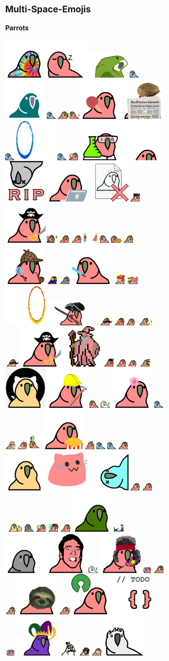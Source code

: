 Multi-Space-Emojis
==============

Parrots
-----
![](https://raw.githubusercontent.com/energon-a-secas/Multi-Space-Emojis/master/emojis/tiedyeparrot.gif)
![](https://raw.githubusercontent.com/energon-a-secas/Multi-Space-Emojis/master/emojis/sleepingparrot.gif)
![](https://raw.githubusercontent.com/energon-a-secas/Multi-Space-Emojis/master/emojis/parrotdad.gif)
![](https://raw.githubusercontent.com/energon-a-secas/Multi-Space-Emojis/master/emojis/parrotwave3.gif)
![](https://raw.githubusercontent.com/energon-a-secas/Multi-Space-Emojis/master/emojis/inverseparrot.gif)
![](https://raw.githubusercontent.com/energon-a-secas/Multi-Space-Emojis/master/emojis/parrotwave4.gif)
![](https://raw.githubusercontent.com/energon-a-secas/Multi-Space-Emojis/master/emojis/luckyparrot.gif)
![](https://raw.githubusercontent.com/energon-a-secas/Multi-Space-Emojis/master/emojis/reversecongaparrot.gif)
![](https://raw.githubusercontent.com/energon-a-secas/Multi-Space-Emojis/master/emojis/pingpongparrot.gif)
![](https://raw.githubusercontent.com/energon-a-secas/Multi-Space-Emojis/master/emojis/spyparrot.gif)
![](https://raw.githubusercontent.com/energon-a-secas/Multi-Space-Emojis/master/emojis/parrotwave5.gif)
![](https://raw.githubusercontent.com/energon-a-secas/Multi-Space-Emojis/master/emojis/portalblueparrot.gif)
![](https://raw.githubusercontent.com/energon-a-secas/Multi-Space-Emojis/master/emojis/parrotwave2.gif)
![](https://raw.githubusercontent.com/energon-a-secas/Multi-Space-Emojis/master/emojis/ice-cream-parrot.gif)
![](https://raw.githubusercontent.com/energon-a-secas/Multi-Space-Emojis/master/emojis/scienceparrot.gif)
![](https://raw.githubusercontent.com/energon-a-secas/Multi-Space-Emojis/master/emojis/shortparrot.gif)
![](https://raw.githubusercontent.com/energon-a-secas/Multi-Space-Emojis/master/emojis/ripparrot.gif)
![](https://raw.githubusercontent.com/energon-a-secas/Multi-Space-Emojis/master/emojis/laptopparrot.gif)
![](https://raw.githubusercontent.com/energon-a-secas/Multi-Space-Emojis/master/emojis/parrotnotfound.gif)
![](https://raw.githubusercontent.com/energon-a-secas/Multi-Space-Emojis/master/emojis/sovjetparrot.gif)
![](https://raw.githubusercontent.com/energon-a-secas/Multi-Space-Emojis/master/emojis/pirate-parrot.gif)
![](https://raw.githubusercontent.com/energon-a-secas/Multi-Space-Emojis/master/emojis/skiparrot.gif)
![](https://raw.githubusercontent.com/energon-a-secas/Multi-Space-Emojis/master/emojis/upvotepartyparrot.gif)
![](https://raw.githubusercontent.com/energon-a-secas/Multi-Space-Emojis/master/emojis/slomoparrot.gif)
![](https://raw.githubusercontent.com/energon-a-secas/Multi-Space-Emojis/master/emojis/portalparrot.gif)
![](https://raw.githubusercontent.com/energon-a-secas/Multi-Space-Emojis/master/emojis/reverseparrot.gif)
![](https://raw.githubusercontent.com/energon-a-secas/Multi-Space-Emojis/master/emojis/tacoparrot.gif)
![](https://raw.githubusercontent.com/energon-a-secas/Multi-Space-Emojis/master/emojis/oldparrot.gif)
![](https://raw.githubusercontent.com/energon-a-secas/Multi-Space-Emojis/master/emojis/sherlockparrot.gif)
![](https://raw.githubusercontent.com/energon-a-secas/Multi-Space-Emojis/master/emojis/prideparrot.gif)
![](https://raw.githubusercontent.com/energon-a-secas/Multi-Space-Emojis/master/emojis/gothparrot.gif)
![](https://raw.githubusercontent.com/energon-a-secas/Multi-Space-Emojis/master/emojis/jediparrot.gif)
![](https://raw.githubusercontent.com/energon-a-secas/Multi-Space-Emojis/master/emojis/margaritaparrot.gif)
![](https://raw.githubusercontent.com/energon-a-secas/Multi-Space-Emojis/master/emojis/nyan_parrot.gif)
![](https://raw.githubusercontent.com/energon-a-secas/Multi-Space-Emojis/master/emojis/portalorangeparrot.gif)
![](https://raw.githubusercontent.com/energon-a-secas/Multi-Space-Emojis/master/emojis/revolution-parrot.gif)
![](https://raw.githubusercontent.com/energon-a-secas/Multi-Space-Emojis/master/emojis/moonwalkingparrot.gif)
![](https://raw.githubusercontent.com/energon-a-secas/Multi-Space-Emojis/master/emojis/parrot_with_mustache.gif)
![](https://raw.githubusercontent.com/energon-a-secas/Multi-Space-Emojis/master/emojis/pizzaparrot.gif)
![](https://raw.githubusercontent.com/energon-a-secas/Multi-Space-Emojis/master/emojis/stableparrot.gif)
![](https://raw.githubusercontent.com/energon-a-secas/Multi-Space-Emojis/master/emojis/parrotbeer.gif)
![](https://raw.githubusercontent.com/energon-a-secas/Multi-Space-Emojis/master/emojis/shuffleparrot.gif)
![](https://raw.githubusercontent.com/energon-a-secas/Multi-Space-Emojis/master/emojis/parrotmustache.gif)
![](https://raw.githubusercontent.com/energon-a-secas/Multi-Space-Emojis/master/emojis/pirateparrot.gif)
![](https://raw.githubusercontent.com/energon-a-secas/Multi-Space-Emojis/master/emojis/gandalf_parrot.gif)
![](https://raw.githubusercontent.com/energon-a-secas/Multi-Space-Emojis/master/emojis/parrot-cop.gif)
![](https://raw.githubusercontent.com/energon-a-secas/Multi-Space-Emojis/master/emojis/matrixparrot.gif)
![](https://raw.githubusercontent.com/energon-a-secas/Multi-Space-Emojis/master/emojis/rotatingparrot.gif)
![](https://raw.githubusercontent.com/energon-a-secas/Multi-Space-Emojis/master/emojis/hamburgerparrot.gif)
![](https://raw.githubusercontent.com/energon-a-secas/Multi-Space-Emojis/master/emojis/githubparrot.gif)
![](https://raw.githubusercontent.com/energon-a-secas/Multi-Space-Emojis/master/emojis/hardhatparrot.gif)
![](https://raw.githubusercontent.com/energon-a-secas/Multi-Space-Emojis/master/emojis/rightparrot.gif)
![](https://raw.githubusercontent.com/energon-a-secas/Multi-Space-Emojis/master/emojis/parrotsleep.gif)
![](https://raw.githubusercontent.com/energon-a-secas/Multi-Space-Emojis/master/emojis/flowerparrot.gif)
![](https://raw.githubusercontent.com/energon-a-secas/Multi-Space-Emojis/master/emojis/parrotwave7.gif)
![](https://raw.githubusercontent.com/energon-a-secas/Multi-Space-Emojis/master/emojis/pauliparrot.gif)
![](https://raw.githubusercontent.com/energon-a-secas/Multi-Space-Emojis/master/emojis/halalparrot.gif)
![](https://raw.githubusercontent.com/energon-a-secas/Multi-Space-Emojis/master/emojis/papalparrot.gif)
![](https://raw.githubusercontent.com/energon-a-secas/Multi-Space-Emojis/master/emojis/popcornparrot.gif)
![](https://raw.githubusercontent.com/energon-a-secas/Multi-Space-Emojis/master/emojis/witnessparrot.gif)
![](https://raw.githubusercontent.com/energon-a-secas/Multi-Space-Emojis/master/emojis/parrotwave1.gif)
![](https://raw.githubusercontent.com/energon-a-secas/Multi-Space-Emojis/master/emojis/parrotwave6.gif)
![](https://raw.githubusercontent.com/energon-a-secas/Multi-Space-Emojis/master/emojis/partyparrot.gif)
![](https://raw.githubusercontent.com/energon-a-secas/Multi-Space-Emojis/master/emojis/middle_parrot.gif)
![](https://raw.githubusercontent.com/energon-a-secas/Multi-Space-Emojis/master/emojis/meowparrot.gif)
![](https://raw.githubusercontent.com/energon-a-secas/Multi-Space-Emojis/master/emojis/norwegianblueparrot.gif)
![](https://raw.githubusercontent.com/energon-a-secas/Multi-Space-Emojis/master/emojis/parrot.gif)
![](https://raw.githubusercontent.com/energon-a-secas/Multi-Space-Emojis/master/emojis/sassyparrot.gif)
![](https://raw.githubusercontent.com/energon-a-secas/Multi-Space-Emojis/master/emojis/thumbs-up-parrot.gif)
![](https://raw.githubusercontent.com/energon-a-secas/Multi-Space-Emojis/master/emojis/stalkerparrot.gif)
![](https://raw.githubusercontent.com/energon-a-secas/Multi-Space-Emojis/master/emojis/icecreamparrot.gif)
![](https://raw.githubusercontent.com/energon-a-secas/Multi-Space-Emojis/master/emojis/harrypotterparrot.gif)
![](https://raw.githubusercontent.com/energon-a-secas/Multi-Space-Emojis/master/emojis/slowparrot.gif)
![](https://raw.githubusercontent.com/energon-a-secas/Multi-Space-Emojis/master/emojis/originalparrot.gif)
![](https://raw.githubusercontent.com/energon-a-secas/Multi-Space-Emojis/master/emojis/shipitparrot.gif)
![](https://raw.githubusercontent.com/energon-a-secas/Multi-Space-Emojis/master/emojis/sadparrot.gif)
![](https://raw.githubusercontent.com/energon-a-secas/Multi-Space-Emojis/master/emojis/nicolas_cage_parrot.gif)
![](https://raw.githubusercontent.com/energon-a-secas/Multi-Space-Emojis/master/emojis/parrot_sleep.gif)
![](https://raw.githubusercontent.com/energon-a-secas/Multi-Space-Emojis/master/emojis/tennisparrot.gif)
![](https://raw.githubusercontent.com/energon-a-secas/Multi-Space-Emojis/master/emojis/twinsparrot.gif)
![](https://raw.githubusercontent.com/energon-a-secas/Multi-Space-Emojis/master/emojis/shufflepartyparrot.gif)
![](https://raw.githubusercontent.com/energon-a-secas/Multi-Space-Emojis/master/emojis/ultrafastparrot.gif)
![](https://raw.githubusercontent.com/energon-a-secas/Multi-Space-Emojis/master/emojis/slothparrot.gif)
![](https://raw.githubusercontent.com/energon-a-secas/Multi-Space-Emojis/master/emojis/fixparrot.gif)
![](https://raw.githubusercontent.com/energon-a-secas/Multi-Space-Emojis/master/emojis/opensourceparrot.gif)
![](https://raw.githubusercontent.com/energon-a-secas/Multi-Space-Emojis/master/emojis/stub_parrot.gif)
![](https://raw.githubusercontent.com/energon-a-secas/Multi-Space-Emojis/master/emojis/tripletsparrot.gif)
![](https://raw.githubusercontent.com/energon-a-secas/Multi-Space-Emojis/master/emojis/mardigrasparrot.gif)
![](https://raw.githubusercontent.com/energon-a-secas/Multi-Space-Emojis/master/emojis/gentlemanparrot.gif)
![](https://raw.githubusercontent.com/energon-a-secas/Multi-Space-Emojis/master/emojis/taiparrot.gif)
![](https://raw.githubusercontent.com/energon-a-secas/Multi-Space-Emojis/master/emojis/ryangoslingparrot.gif)
![](https://raw.githubusercontent.com/energon-a-secas/Multi-Space-Emojis/master/emojis/whitewalkerparrot.gif)
